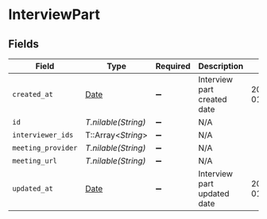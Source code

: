 # InterviewPart


## Fields

| Field                                                                | Type                                                                 | Required                                                             | Description                                                          | Example                                                              |
| -------------------------------------------------------------------- | -------------------------------------------------------------------- | -------------------------------------------------------------------- | -------------------------------------------------------------------- | -------------------------------------------------------------------- |
| `created_at`                                                         | [Date](https://ruby-doc.org/stdlib-2.6.1/libdoc/date/rdoc/Date.html) | :heavy_minus_sign:                                                   | Interview part created date                                          | 2021-01-01T01:01:01.000Z                                             |
| `id`                                                                 | *T.nilable(String)*                                                  | :heavy_minus_sign:                                                   | N/A                                                                  |                                                                      |
| `interviewer_ids`                                                    | T::Array<*String*>                                                   | :heavy_minus_sign:                                                   | N/A                                                                  |                                                                      |
| `meeting_provider`                                                   | *T.nilable(String)*                                                  | :heavy_minus_sign:                                                   | N/A                                                                  |                                                                      |
| `meeting_url`                                                        | *T.nilable(String)*                                                  | :heavy_minus_sign:                                                   | N/A                                                                  |                                                                      |
| `updated_at`                                                         | [Date](https://ruby-doc.org/stdlib-2.6.1/libdoc/date/rdoc/Date.html) | :heavy_minus_sign:                                                   | Interview part updated date                                          | 2021-01-01T01:01:01.000Z                                             |